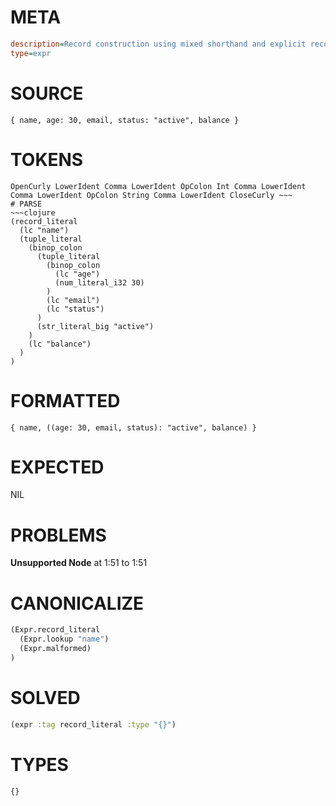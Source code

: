 # META
~~~ini
description=Record construction using mixed shorthand and explicit record fields
type=expr
~~~
# SOURCE
~~~roc
{ name, age: 30, email, status: "active", balance }
~~~
# TOKENS
~~~text
OpenCurly LowerIdent Comma LowerIdent OpColon Int Comma LowerIdent Comma LowerIdent OpColon String Comma LowerIdent CloseCurly ~~~
# PARSE
~~~clojure
(record_literal
  (lc "name")
  (tuple_literal
    (binop_colon
      (tuple_literal
        (binop_colon
          (lc "age")
          (num_literal_i32 30)
        )
        (lc "email")
        (lc "status")
      )
      (str_literal_big "active")
    )
    (lc "balance")
  )
)
~~~
# FORMATTED
~~~roc
{ name, ((age: 30, email, status): "active", balance) }
~~~
# EXPECTED
NIL
# PROBLEMS
**Unsupported Node**
at 1:51 to 1:51

# CANONICALIZE
~~~clojure
(Expr.record_literal
  (Expr.lookup "name")
  (Expr.malformed)
)
~~~
# SOLVED
~~~clojure
(expr :tag record_literal :type "{}")
~~~
# TYPES
~~~roc
{}
~~~
